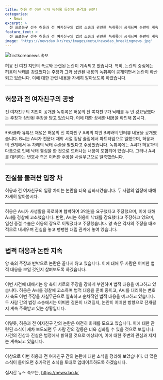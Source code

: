 ```yaml
---
title: 허웅 전 여친 낙태 녹취록 등장에 충격과 공분!
categories:
  - News
excerpt: >
  전 프로농구 선수 허웅과 전 여자친구의 법정 소송과 관련한 녹취록이 공개되며 논란이 계속되고 있다. 이에 대해 허웅의 전 여자친구 A씨의 친구가 공개한 녹취록은 A씨가 전문대 재학 시절 파트타임으로 강남 술집에서 근무한 사실을 주장했으며, 허웅과 교제하며 낙태 수술을 강요당한 사실을 보도했다. 그러나 A씨의 법률대리인은 이를 사실무근으로 밝혀 전면 반박했다. 허웅은 A씨를 공갈미수 등 혐의로 고소하며 진실을 밝히려고 하고 있으며, 양측은 계속하여 진실을 공방하고 있다.
feature_text: >
  전 프로농구 선수 허웅과 전 여자친구의 법정 소송과 관련한 녹취록이 공개되며 논란이 계속되고 있다. 이에 대해 허웅의 전 여자친구 A씨의 친구가 공개한 녹취록은 A씨가 전문대 재학 시절 파트타임으로 강남 술집에서 근무한 사실을 주장했으며, 허웅과 교제하며 낙태 수술을 강요당한 사실을 보도했다. 그러나 A씨의 법률대리인은 이를 사실무근으로 밝혀 전면 반박했다. 허웅은 A씨를 공갈미수 등 혐의로 고소하며 진실을 밝히려고 하고 있으며, 양측은 계속하여 진실을 공방하고 있다.
image: 'https://newsdao.kr/res/images/meta/newsdao_breakingnews.jpg'
---
```


<p><img src="https://newsdao.kr/res/images/meta/newsdao_breakingnews.jpg" alt="firstkoreanews 속보" /></p>

<p>허웅 전 여친 지인의 폭로와 관련된 논란이 계속되고 있습니다. 특히, 논란의 중심에는 허웅이 낙태를 강요했다는 주장과 그와 상반된 내용의 녹취록이 공개되면서 논란이 확산되고 있습니다. 이에 대한 관련 내용을 자세히 알아보도록 하겠습니다.</p>

<hr />

<h2 data-ke-size="size26">허웅과 전 여자친구의 공방</h2>

<p>전 여자친구의 지인이 공개한 녹취록은 허웅의 전 여자친구가 낙태를 두 번 강요당했다는 주장과 상반된 주장을 담고 있습니다. 이에 대한 상세한 내용을 확인해 봅시다.</p>

<hr />

<p data-ke-size="size16">카라큘라 유튜브 채널은 허웅의 전 여자친구 A씨의 지인 B씨와의 인터뷰 내용을 공개했습니다. B씨는 A씨가 전문대 재학 시절 강남 술집에서 파트타임으로 일했으며, 허웅과의 관계에서 두 차례의 낙태 수술을 받았다고 주장했습니다. 녹취록에는 A씨가 허웅과의 다툼으로 인해 낙태 결심을 한 것으로 드러나는 내용이 포함되어 있습니다. 그러나 A씨를 대리하는 변호사 측은 이러한 주장을 사실무근으로 일축했습니다.</p>

<hr />

<h2 data-ke-size="size26">진실을 둘러싼 입장 차</h2>

<p>허웅과 전 여자친구의 입장 차이는 논란을 더욱 심화시켰습니다. 두 사람의 입장에 대해 자세히 알아봅시다.</p>

<hr />

<p data-ke-size="size16">허웅은 A씨가 사생활을 폭로하며 협박하여 3억원을 요구했다고 주장했으며, 이에 대해 A씨를 경찰에 고소했습니다. 반면, A씨는 허웅이 낙태를 강요했다고 주장하고 있으며, 임신 중절 수술은 허웅의 강요로 이뤄졌다고 주장했습니다. 양 측은 각자의 주장을 대조적으로 내세우며 진실을 놓고 팽팽한 대립 관계에 놓여 있습니다.</p>

<hr />

<h2 data-ke-size="size26">법적 대응과 논란 지속</h2>

<p>양 측의 주장과 반박으로 논란은 끝나지 않고 있습니다. 이에 대해 두 사람은 어떠한 법적 대응을 보일 것인지 살펴보도록 하겠습니다.</p>

<hr />

<p data-ke-size="size16">이번 사건에 대해서는 양 측이 서로의 주장을 강하게 부인하며 법적 대응을 예고하고 있습니다. 허웅은 A씨를 경찰에 고소하며 법적 대응을 준비 중이고, A씨를 대리하는 변호사 측도 이번 주장을 사실무근으로 일축하고 순차적인 법적 대응을 예고하고 있습니다. 두 사람 간의 법정 소송에서는 어떠한 결론이 내려질지, 논란이 어떠한 방향으로 전개될지 계속 주목받고 있는 상황입니다.</p>

<hr />

<p data-ke-size="size16">이렇듯, 허웅과 전 여자친구 간의 논란은 여전히 화제를 모으고 있습니다. 이에 대한 관련된 소식이 재차 보도되면 두 사람 간의 갈등은 더욱 심화될 수 있을 것으로 보입니다. 사건의 진상과 진실은 법정에서 밝혀질 것으로 예상되며, 이에 대한 주변의 관심과 지지는 계속되고 있습니다.</p>

<hr />

<p>이상으로 이번 허웅과 전 여자친구 간의 논란에 대한 소식을 정리해 보았습니다. 더 많은 소식이 들어오면 추가적인 소식을 토대로 업데이트하도록 하겠습니다.</p>
실시간 뉴스 속보는, <a href="https://newsdao.kr" rel="dofollow">https://newsdao.kr</a>


